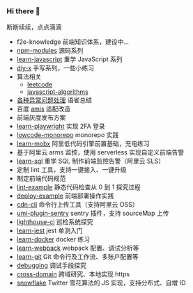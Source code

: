 ### Hi there 👋

<!--
**cloudyan/cloudyan** is a ✨ _special_ ✨ repository because its `README.md` (this file) appears on your GitHub profile.

Here are some ideas to get you started:

- 🔭 I’m currently working on ...
- 🌱 I’m currently learning ...
- 👯 I’m looking to collaborate on ...
- 🤔 I’m looking for help with ...
- 💬 Ask me about ...
- 📫 How to reach me: ...
- 😄 Pronouns: ...
- ⚡ Fun fact: ...
-->

<!-- <img src="https://github-readme-stats.vercel.app/api?username=cloudyan&show_icons=true" alt="logo" height="160" align="right" /> -->

断断续续，点点滴滴

- f2e-knowledge 前端知识体系，建设中...
- [npm-modules](https://github.com/cloudyan/npm-modules) 源码系列
- [learn-javascript](https://github.com/cloudyan/learn-javascript) 重学 JavaScript 系列
- [diy-x](https://github.com/cloudyan/diy-x) 手写系列，一些小练习
- 算法相关
  - [leetcode](https://github.com/cloudyan/leetcode)
  - [javascript-algorithms](https://github.com/cloudyan/javascript-algorithms)
- [各种异常问题处理](https://www.yuque.com/cloudyan/faq) 语雀总结
- 百度 [amis](https://github.com/baidu/amis) 适配改造
- 前端灰度发布方案
- [learn-playwright](https://github.com/cloudyan/learn-playwright) 实现 2FA 登录
- [lowcode-monorepo](https://github.com/cloudyan/lowcode-monorepo/tree/dev) monorepo 实践
- [learn-mobx](https://github.com/cloudyan/learn-mobx) 阿里低代码引擎前置基础，充电练习
- 基于阿里云 arms 监控，使用 serverless 实现自定义前端告警
- [learn-sql](https://github.com/cloudyan/learn-sql) 重学 SQL 制作前端监控告警（阿里云 SLS）
- 定制 lint 工具，支持一键接入、一键升级
- 制定前端代码规范
- [lint-example](https://github.com/cloudyan/lint-example) 静态代码检查从 0 到 1 探究过程
- [deploy-example](https://github.com/cloudyan/deploy-example) 前端部署操作实践
- [cdn-cli](https://github.com/cloudyan/cdn-cli/tree/feature/lib) 命令行上传工具（支持阿里云 OSS）
- [umi-plugin-sentry](https://github.com/cloudyan/umi-plugin-sentry) sentry 插件，支持 sourceMap 上传
- [lighthouse-ci](https://github.com/cloudyan/lighthouse-ci) 巡检系统探究
- [learn-jest](https://github.com/cloudyan/learn-jest) jest 单测入门
- [learn-docker](https://github.com/cloudyan/learn-docker) docker 练习
- [learn-webpack](https://github.com/cloudyan/learn-webpack) webpack 配置、调试分析等
- [learn-git](https://github.com/cloudyan/learn-git/tree/master/docs) Git 命令行及工作流、多账户配置等
- [debugging](https://github.com/cloudyan/debugging) 调试手段探究
- [cross-domain](https://github.com/cloudyan/cross-domain) 跨域研究、本地实现 https
- [snowflake](https://github.com/cloudyan/snowflake) Twitter 雪花算法的 JS 实现，支持分布式、自增 ID
